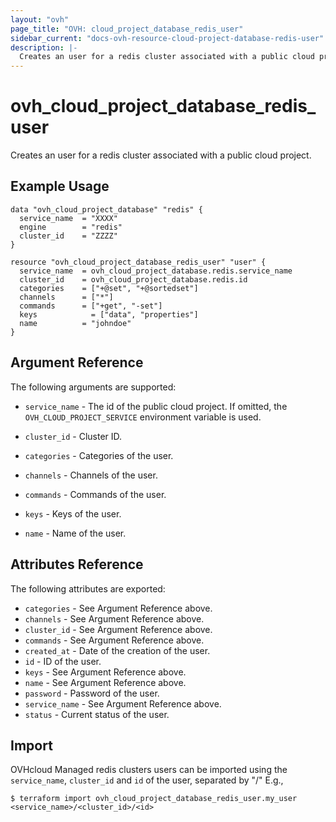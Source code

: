 ```yaml
---
layout: "ovh"
page_title: "OVH: cloud_project_database_redis_user"
sidebar_current: "docs-ovh-resource-cloud-project-database-redis-user"
description: |-
  Creates an user for a redis cluster associated with a public cloud project.
---
```


# ovh_cloud_project_database_redis_user

Creates an user for a redis cluster associated with a public cloud project.

## Example Usage

```hcl
data "ovh_cloud_project_database" "redis" {
  service_name  = "XXXX"
  engine        = "redis"
  cluster_id    = "ZZZZ"
}

resource "ovh_cloud_project_database_redis_user" "user" {
  service_name  = ovh_cloud_project_database.redis.service_name
  cluster_id    = ovh_cloud_project_database.redis.id
  categories    = ["+@set", "+@sortedset"]
  channels      = ["*"]
  commands	    = ["+get", "-set"]
  keys		      = ["data", "properties"]
  name          = "johndoe"
}
```

## Argument Reference

The following arguments are supported:

* `service_name` - The id of the public cloud project. If omitted,
  the `OVH_CLOUD_PROJECT_SERVICE` environment variable is used.

* `cluster_id` - Cluster ID.

* `categories` - Categories of the user.

* `channels` - Channels of the user.

* `commands` - Commands of the user.

* `keys` - Keys of the user.

* `name` - Name of the user.

## Attributes Reference

The following attributes are exported:

* `categories` - See Argument Reference above.
* `channels` - See Argument Reference above.
* `cluster_id` - See Argument Reference above.
* `commands` - See Argument Reference above.
* `created_at` - Date of the creation of the user.
* `id` - ID of the user.
* `keys` - See Argument Reference above.
* `name` - See Argument Reference above.
* `password` - Password of the user.
* `service_name` - See Argument Reference above.
* `status` - Current status of the user.

## Import

OVHcloud Managed redis clusters users can be imported using the `service_name`, `cluster_id` and `id` of the user, separated by "/" E.g.,

```
$ terraform import ovh_cloud_project_database_redis_user.my_user <service_name>/<cluster_id>/<id>